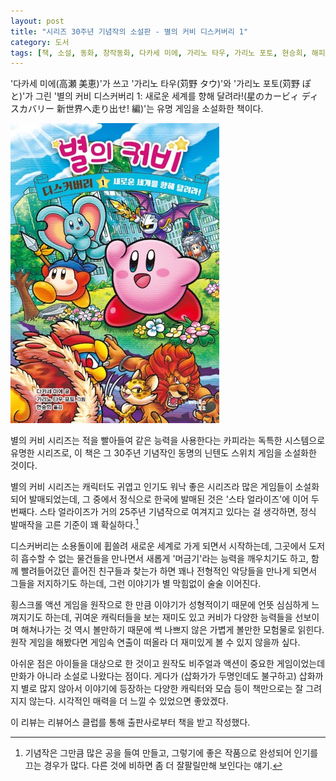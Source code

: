 ```yaml
---
layout: post
title: "시리즈 30주년 기념작의 소설판 - 별의 커비 디스커버리 1"
category: 도서
tags: [책, 소설, 동화, 창작동화, 다카세 미에, 가리노 타우, 가리노 포토, 현승희, 해피북스투유, 리뷰어스 클럽, 서평]
---
```


'다카세 미에(高瀬 美恵)'가 쓰고
'가리노 타우(苅野 タウ)'와
'가리노 포토(苅野 ぽと)'가 그린
'별의 커비 디스커버리 1: 새로운 세계를 향해 달려라!(星のカービィ ディスカバリー 新世界へ走り出せ! 編)'는
유명 게임을 소설화한 책이다.

![표지](/images/book/hoshi-no-kirby-discovery-1-shinsekai-he-hashiridase-hen-book-h480.jpg)

별의 커비 시리즈는
적을 빨아들여 같은 능력을 사용한다는 카피라는 독특한 시스템으로 유명한 시리즈로,
이 책은 그 30주년 기념작인 동명의 닌텐도 스위치 게임을 소설화한 것이다.

별의 커비 시리즈는 캐릭터도 귀엽고 인기도 워낙 좋은 시리즈라
많은 게임들이 소설화되어 발매되었는데,
그 중에서 정식으로 한국에 발매된 것은
'스타 얼라이즈'에 이어 두번째다.
스타 얼라이즈가 거의 25주년 기념작으로 여겨지고 있다는 걸 생각하면,
정식 발매작을 고른 기준이 꽤 확실하다.[^1]

[^1]: 기념작은 그만큼 많은 공을 들여 만들고, 그렇기에 좋은 작품으로 완성되어 인기를 끄는 경우가 많다. 다른 것에 비하면 좀 더 잘팔릴만해 보인다는 얘기.

디스커버리는 소용돌이에 휩쓸려 새로운 세계로 가게 되면서 시작하는데,
그곳에서 도저히 흡수할 수 없는 물건들을 만나면서
새롭게 '머금기'라는 능력을 깨우치기도 하고,
함께 빨려들어갔던 흩어진 친구들과 찾는가 하면
꽤나 전형적인 악당들을 만나게 되면서 그들을 저지하기도 하는데,
그런 이야기가 별 막힘없이 술술 이어진다.

횡스크롤 액션 게임을 원작으로 한 만큼
이야기가 성형적이기 때문에
언뜻 심심하게 느껴지기도 하는데,
귀여운 캐릭터들을 보는 재미도 있고
커비가 다양한 능력들을 선보이며 해쳐나가는 것 역시 볼만하기 때문에
썩 나쁘지 않은 가볍게 볼만한 모험물로 읽힌다.
원작 게임을 해봤다면 게임속 연출이 떠올라 더 재미있게 볼 수 있지 않을까 싶다.

아쉬운 점은 아이들을 대상으로 한 것이고
원작도 비주얼과 액션이 중요한 게임이었는데
만화가 아니라 소설로 나왔다는 점이다.
게다가 (삽화가가 두명인데도 불구하고) 삽화까지 별로 많지 않아서
이야기에 등장하는 다양한 캐릭터와 모습 등이 책만으로는 잘 그려지지 않는다.
시각적인 매력을 더 느낄 수 있었으면 좋았겠다.



<div class="im im-info">
이 리뷰는 리뷰어스 클럽를 통해 출판사로부터 책을 받고 작성했다.
</div>
